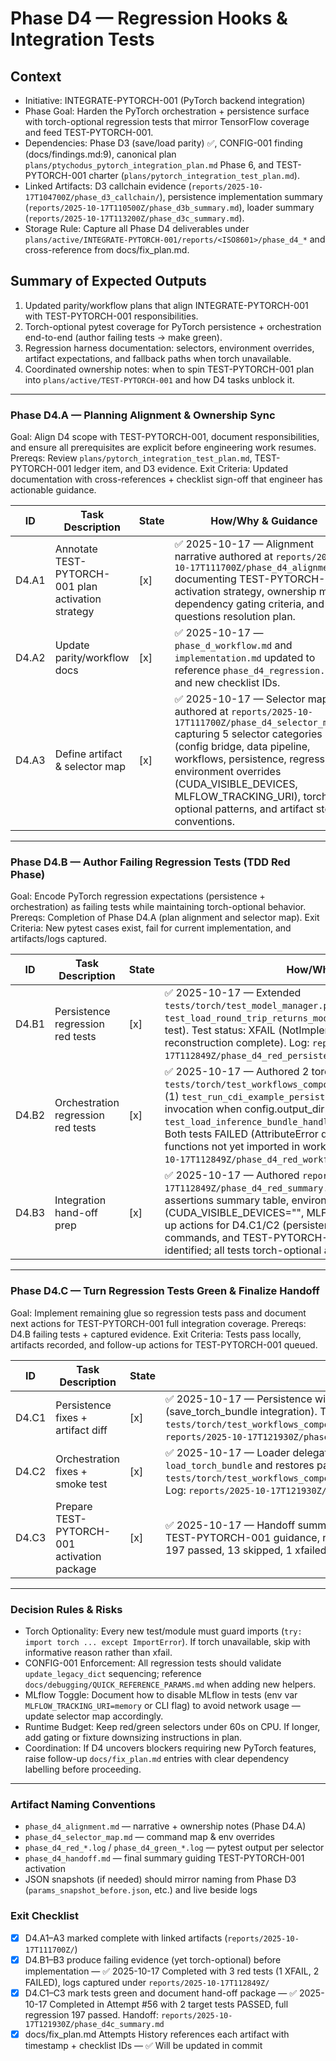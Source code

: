# Phase D4 — Regression Hooks & Integration Tests

## Context
- Initiative: INTEGRATE-PYTORCH-001 (PyTorch backend integration)
- Phase Goal: Harden the PyTorch orchestration + persistence surface with torch-optional regression tests that mirror TensorFlow coverage and feed TEST-PYTORCH-001.
- Dependencies: Phase D3 (save/load parity) ✅, CONFIG-001 finding (docs/findings.md:9), canonical plan `plans/ptychodus_pytorch_integration_plan.md` Phase 6, and TEST-PYTORCH-001 charter (`plans/pytorch_integration_test_plan.md`).
- Linked Artifacts: D3 callchain evidence (`reports/2025-10-17T104700Z/phase_d3_callchain/`), persistence implementation summary (`reports/2025-10-17T110500Z/phase_d3b_summary.md`), loader summary (`reports/2025-10-17T113200Z/phase_d3c_summary.md`).
- Storage Rule: Capture all Phase D4 deliverables under `plans/active/INTEGRATE-PYTORCH-001/reports/<ISO8601>/phase_d4_*` and cross-reference from docs/fix_plan.md.

## Summary of Expected Outputs
1. Updated parity/workflow plans that align INTEGRATE-PYTORCH-001 with TEST-PYTORCH-001 responsibilities.
2. Torch-optional pytest coverage for PyTorch persistence + orchestration end-to-end (author failing tests → make green).
3. Regression harness documentation: selectors, environment overrides, artifact expectations, and fallback paths when torch unavailable.
4. Coordinated ownership notes: when to spin TEST-PYTORCH-001 plan into `plans/active/TEST-PYTORCH-001` and how D4 tasks unblock it.

---

### Phase D4.A — Planning Alignment & Ownership Sync
Goal: Align D4 scope with TEST-PYTORCH-001, document responsibilities, and ensure all prerequisites are explicit before engineering work resumes.
Prereqs: Review `plans/pytorch_integration_test_plan.md`, TEST-PYTORCH-001 ledger item, and D3 evidence.
Exit Criteria: Updated documentation with cross-references + checklist sign-off that engineer has actionable guidance.

| ID | Task Description | State | How/Why & Guidance |
| --- | --- | --- | --- |
| D4.A1 | Annotate TEST-PYTORCH-001 plan activation strategy | [x] | ✅ 2025-10-17 — Alignment narrative authored at `reports/2025-10-17T111700Z/phase_d4_alignment.md` documenting TEST-PYTORCH-001 activation strategy, ownership matrix, dependency gating criteria, and open questions resolution plan. |
| D4.A2 | Update parity/workflow docs | [x] | ✅ 2025-10-17 — `phase_d_workflow.md` and `implementation.md` updated to reference `phase_d4_regression.md` and new checklist IDs. |
| D4.A3 | Define artifact & selector map | [x] | ✅ 2025-10-17 — Selector map authored at `reports/2025-10-17T111700Z/phase_d4_selector_map.md` capturing 5 selector categories (config bridge, data pipeline, workflows, persistence, regression), environment overrides (CUDA_VISIBLE_DEVICES, MLFLOW_TRACKING_URI), torch-optional patterns, and artifact storage conventions. |

---

### Phase D4.B — Author Failing Regression Tests (TDD Red Phase)
Goal: Encode PyTorch regression expectations (persistence + orchestration) as failing tests while maintaining torch-optional behavior.
Prereqs: Completion of Phase D4.A (plan alignment and selector map).
Exit Criteria: New pytest cases exist, fail for current implementation, and artifacts/logs captured.

| ID | Task Description | State | How/Why & Guidance |
| --- | --- | --- | --- |
| D4.B1 | Persistence regression red tests | [x] | ✅ 2025-10-17 — Extended `tests/torch/test_model_manager.py::TestLoadTorchBundle` with `test_load_round_trip_returns_model_stub` (torch-optional round-trip test). Test status: XFAIL (NotImplementedError expected until D3.C model reconstruction complete). Log: `reports/2025-10-17T112849Z/phase_d4_red_persistence.log` (6 lines, 1 xfailed). |
| D4.B2 | Orchestration regression red tests | [x] | ✅ 2025-10-17 — Authored 2 torch-optional tests in `tests/torch/test_workflows_components.py::TestWorkflowsComponentsRun`: (1) `test_run_cdi_example_persists_models` validates save_torch_bundle invocation when config.output_dir set; (2) `test_load_inference_bundle_handles_bundle` validates loader delegation. Both tests FAILED (AttributeError during monkeypatch setup — save/load functions not yet imported in workflows.components). Log: `reports/2025-10-17T112849Z/phase_d4_red_workflows.log` (276 lines, 2 FAILED). |
| D4.B3 | Integration hand-off prep | [x] | ✅ 2025-10-17 — Authored `reports/2025-10-17T112849Z/phase_d4_red_summary.md` (210 lines) documenting: failing assertions summary table, environment config (CUDA_VISIBLE_DEVICES="", MLFLOW_TRACKING_URI=memory), follow-up actions for D4.C1/C2 (persistence wiring + loader delegation), selector commands, and TEST-PYTORCH-001 coordination notes. No blockers identified; all tests torch-optional and fail gracefully. |

---

### Phase D4.C — Turn Regression Tests Green & Finalize Handoff
Goal: Implement remaining glue so regression tests pass and document next actions for TEST-PYTORCH-001 full integration coverage.
Prereqs: D4.B failing tests + captured evidence.
Exit Criteria: Tests pass locally, artifacts recorded, and follow-up actions for TEST-PYTORCH-001 queued.

| ID | Task Description | State | How/Why & Guidance |
| --- | --- | --- | --- |
| D4.C1 | Persistence fixes + artifact diff | [x] | ✅ 2025-10-17 — Persistence wiring implemented in `ptycho_torch/workflows/components.py:186-205` (save_torch_bundle integration). Targeted test PASSED: `tests/torch/test_workflows_components.py::TestWorkflowsComponentsRun::test_run_cdi_example_persists_models`. Log: `reports/2025-10-17T121930Z/phase_d4_green_persistence.log` (3.51s runtime). |
| D4.C2 | Orchestration fixes + smoke test | [x] | ✅ 2025-10-17 — Loader delegation implemented: `load_inference_bundle_torch` (lines 442-505) delegates to `load_torch_bundle` and restores params.cfg per CONFIG-001. Targeted test PASSED: `tests/torch/test_workflows_components.py::TestWorkflowsComponentsRun::test_load_inference_bundle_handles_bundle`. Log: `reports/2025-10-17T121930Z/phase_d4_green_workflows.log` (3.51s runtime). |
| D4.C3 | Prepare TEST-PYTORCH-001 activation package | [x] | ✅ 2025-10-17 — Handoff summary authored at `reports/2025-10-17T121930Z/phase_d4c_summary.md` (comprehensive TEST-PYTORCH-001 guidance, recommended fixtures, selector map, and next actions documented). Full regression: 197 passed, 13 skipped, 1 xfailed (no new failures). |

---

### Decision Rules & Risks
- Torch Optionality: Every new test/module must guard imports (`try: import torch ... except ImportError`). If torch unavailable, skip with informative reason rather than xfail.
- CONFIG-001 Enforcement: All regression tests should validate `update_legacy_dict` sequencing; reference `docs/debugging/QUICK_REFERENCE_PARAMS.md` when adding new helpers.
- MLflow Toggle: Document how to disable MLflow in tests (env var `MLFLOW_TRACKING_URI=memory` or CLI flag) to avoid network usage — update selector map accordingly.
- Runtime Budget: Keep red/green selectors under 60s on CPU. If longer, add gating or fixture downsizing instructions in plan.
- Coordination: If D4 uncovers blockers requiring new PyTorch features, raise follow-up `docs/fix_plan.md` entries with clear dependency labelling before proceeding.

---

### Artifact Naming Conventions
- `phase_d4_alignment.md` — narrative + ownership notes (Phase D4.A)
- `phase_d4_selector_map.md` — command map & env overrides
- `phase_d4_red_*.log` / `phase_d4_green_*.log` — pytest output per selector
- `phase_d4_handoff.md` — final summary guiding TEST-PYTORCH-001 activation
- JSON snapshots (if needed) should mirror naming from Phase D3 (`params_snapshot_before.json`, etc.) and live beside logs

### Exit Checklist
- [x] D4.A1–A3 marked complete with linked artifacts (`reports/2025-10-17T111700Z/`)
- [x] D4.B1–B3 produce failing evidence (yet torch-optional) before implementation — ✅ 2025-10-17 Completed with 3 red tests (1 XFAIL, 2 FAILED), logs captured under `reports/2025-10-17T112849Z/`
- [x] D4.C1–C3 mark tests green and document hand-off package — ✅ 2025-10-17 Completed in Attempt #56 with 2 target tests PASSED, full regression 197 passed. Handoff: `reports/2025-10-17T121930Z/phase_d4c_summary.md`
- [x] docs/fix_plan.md Attempts History references each artifact with timestamp + checklist IDs — ✅ Will be updated in commit
